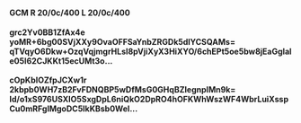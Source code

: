 #### GCM R 20/0c/400 L 20/0c/400
**grc2Yv0BB1ZfAx4e**<br/>**yoMR+6bg00SVjXXy9OvaOFFSaYnbZRGDk5dlYCSQAMs=**<br/>**qTVqyO6Dkw+OzqVqjmgrHLsI8pVjiXyX3HiXYO/6chEPt5oe5bw8jEaGgIale05I62CJKKt15ecUMt3o...**<br/><br/>
**cOpKbIOZfpJCXw1r**<br/>**2kbpb0WH7zB2FvFDNQBP5wDfMsG0GHqBZIegnplMn9k=**<br/>**Id/o1xS976USXIO5SxgDpL6niQkO2DpRO4hOFKWhWszWF4WbrLuiXsspCu0mRFglMgoDC5IkKBsb0WeI...**